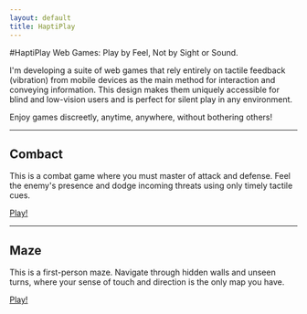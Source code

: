 ```yaml
---
layout: default
title: HaptiPlay
---
```


#HaptiPlay
Web Games: Play by Feel, Not by Sight or Sound.

I'm developing a suite of web games that rely entirely on tactile feedback (vibration) from mobile devices as the main method for interaction and conveying information. This design makes them uniquely accessible for blind and low-vision users and is perfect for silent play in any environment.

Enjoy games discreetly, anytime, anywhere, without bothering others!

---

## Combact
This is a combat game where you must master of attack and defense.
Feel the enemy's presence and dodge incoming threats using only timely tactile cues.

<a href="/silent-games/combact" class="btn btn-primary btn-xl">Play!</a>

---

## Maze
This is a first-person maze. Navigate through hidden walls and unseen turns, where your sense of touch and direction is the only map you have.

<a href="/silent-games/maze" class="btn btn-primary btn-xl">Play!</a>
